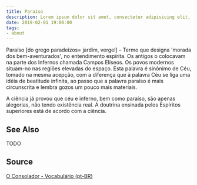 ```yaml
---
title: Paraíso
description: Lorem ipsum dolor sit amet, consectetur adipisicing elit, sed do eiusmod tempor incididunt ut labore et dolore magna aliqua.  TODO
date: 2019-02-01 19:00:00
tags:
- about
---
```


Paraíso [do grego paradeizos= jardim, vergel] – Termo que designa 'morada dos bem-aventurados', no entendimento espírita. Os antigos o colocavam na parte dos Infernos chamada Campos Elíseos. Os povos modernos situam-no nas regiões elevadas do espaço. Esta palavra é sinônimo de Céu, tomado na mesma acepção, com a diferença que à palavra Céu se liga uma idéia de beatitude infinita, ao passo que a palavra paraíso é mais circunscrita e lembra gozos um pouco mais materiais.

A ciência já provou que céu e inferno, bem como paraíso, são apenas alegorias, não tendo existência real. A doutrina ensinada pelos Espíritos superiores está de acordo com a ciência.


## See Also
TODO

## Source
[O Consolador - Vocabulário (pt-BR)](http://www.oconsolador.com.br/linkfixo/vocabulario/principal.html)

